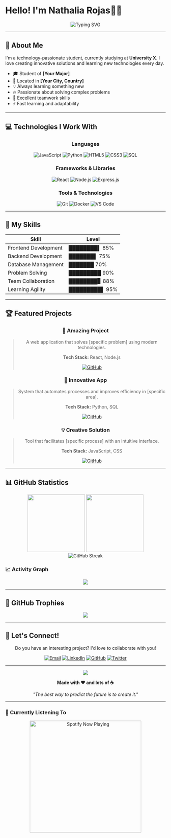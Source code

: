 # Hello! I'm Nathalia Rojas🍓👋

<div align="center">
  <img src="https://readme-typing-svg.herokuapp.com?font=Patrick+Hand&pause=1000&color=A78BFA&center=true&vCenter=true&width=950&lines=Student+at+Universidad+Distrital+Francisco+José+de+Caldas;Passionate+about+Cybersecurity+and+Technology;Always+learning+and+growing+%F0%9F%8C%B1" alt="Typing SVG" />
</div>

---

## 🎯 About Me

I'm a technology-passionate student, currently studying at **University X**. I love creating innovative solutions and learning new technologies every day.

- 🎓 Student of **[Your Major]**
- 📍 Located in **[Your City, Country]**
- 💡 Always learning something new
- 🔥 Passionate about solving complex problems
- 🤝 Excellent teamwork skills
- ⚡ Fast learning and adaptability

---

## 💻 Technologies I Work With

<div align="center">

### Languages
![JavaScript](https://img.shields.io/badge/JavaScript-F7DF1E?style=for-the-badge&logo=javascript&logoColor=black)
![Python](https://img.shields.io/badge/Python-3776AB?style=for-the-badge&logo=python&logoColor=white)
![HTML5](https://img.shields.io/badge/HTML5-E34F26?style=for-the-badge&logo=html5&logoColor=white)
![CSS3](https://img.shields.io/badge/CSS3-1572B6?style=for-the-badge&logo=css3&logoColor=white)
![SQL](https://img.shields.io/badge/SQL-4479A1?style=for-the-badge&logo=mysql&logoColor=white)

### Frameworks & Libraries
![React](https://img.shields.io/badge/React-20232A?style=for-the-badge&logo=react&logoColor=61DAFB)
![Node.js](https://img.shields.io/badge/Node.js-43853D?style=for-the-badge&logo=node.js&logoColor=white)
![Express.js](https://img.shields.io/badge/Express.js-404D59?style=for-the-badge)

### Tools & Technologies
![Git](https://img.shields.io/badge/Git-F05032?style=for-the-badge&logo=git&logoColor=white)
![Docker](https://img.shields.io/badge/Docker-2496ED?style=for-the-badge&logo=docker&logoColor=white)
![VS Code](https://img.shields.io/badge/VS_Code-007ACC?style=for-the-badge&logo=visual-studio-code&logoColor=white)

</div>

---

## 🚀 My Skills

<div align="center">

| Skill | Level |
|-------|-------|
| Frontend Development | ████████▌ 85% |
| Backend Development | ███████▌ 75% |
| Database Management | ███████ 70% |
| Problem Solving | █████████ 90% |
| Team Collaboration | ████████▊ 88% |
| Learning Agility | █████████▌ 95% |

</div>

---

## 🏆 Featured Projects

<div align="center">

### 🌟 Amazing Project
> A web application that solves [specific problem] using modern technologies.
> 
> **Tech Stack:** React, Node.js
> 
> [![GitHub](https://img.shields.io/badge/GitHub-100000?style=for-the-badge&logo=github&logoColor=white)](https://github.com/yourusername/project1)

### 🚀 Innovative App
> System that automates processes and improves efficiency in [specific area].
> 
> **Tech Stack:** Python, SQL
> 
> [![GitHub](https://img.shields.io/badge/GitHub-100000?style=for-the-badge&logo=github&logoColor=white)](https://github.com/yourusername/project2)

### 💡 Creative Solution
> Tool that facilitates [specific process] with an intuitive interface.
> 
> **Tech Stack:** JavaScript, CSS
> 
> [![GitHub](https://img.shields.io/badge/GitHub-100000?style=for-the-badge&logo=github&logoColor=white)](https://github.com/yourusername/project3)

</div>

---

## 📊 GitHub Statistics

<div align="center">
  <img height="180em" src="https://github-readme-stats.vercel.app/api?username=yourusername&show_icons=true&theme=tokyonight&include_all_commits=true&count_private=true"/>
  <img height="180em" src="https://github-readme-stats.vercel.app/api/top-langs/?username=yourusername&layout=compact&langs_count=7&theme=tokyonight"/>
</div>

<div align="center">
  <img src="https://github-readme-streak-stats.herokuapp.com/?user=yourusername&theme=tokyonight" alt="GitHub Streak" />
</div>

### 📈 Activity Graph
<div align="center">
  <img src="https://github-readme-activity-graph.vercel.app/graph?username=yourusername&theme=tokyo-night&hide_border=true" />
</div>

---

## 🏅 GitHub Trophies

<div align="center">
  <img src="https://github-profile-trophy.vercel.app/?username=yourusername&theme=tokyonight&no-frame=true&no-bg=false&margin-w=4" />
</div>

---

## 💬 Let's Connect!

<div align="center">

Do you have an interesting project? I'd love to collaborate with you!

[![Email](https://img.shields.io/badge/Email-D14836?style=for-the-badge&logo=gmail&logoColor=white)](mailto:your.email@example.com)
[![LinkedIn](https://img.shields.io/badge/LinkedIn-0077B5?style=for-the-badge&logo=linkedin&logoColor=white)](https://linkedin.com/in/yourprofile)
[![GitHub](https://img.shields.io/badge/GitHub-100000?style=for-the-badge&logo=github&logoColor=white)](https://github.com/yourusername)
[![Twitter](https://img.shields.io/badge/Twitter-1DA1F2?style=for-the-badge&logo=twitter&logoColor=white)](https://twitter.com/yourusername)

</div>

---

<div align="center">
  <img src="https://komarev.com/ghpvc/?username=yourusername&color=blueviolet&style=flat-square&label=Profile+Views" />
</div>

<div align="center">
  
**Made with ❤️ and lots of ☕**

*"The best way to predict the future is to create it."*

</div>

---

### 🎵 Currently Listening To
<div align="center">
  <img src="https://spotify-github-profile.vercel.app/api/spotify-playing" alt="Spotify Now Playing" width="350" />
</div>
